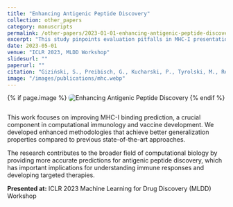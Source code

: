 ```yaml
---
title: "Enhancing Antigenic Peptide Discovery"
collection: other_papers
category: manuscripts
permalink: /other-papers/2023-01-01-enhancing-antigenic-peptide-discovery
excerpt: "This study pinpoints evaluation pitfalls in MHC-I presentation prediction and proposes a unified framework to standardize methodology. It also introduces a transformer model trained on interspecies data, markedly improving peptide–MHC-I binding accuracy and generalization across diverse peptides, alleles, and proteins."
date: 2023-05-01
venue: "ICLR 2023, MLDD Workshop"
slidesurl: ""
paperurl: ""
citation: "Giziński, S., Preibisch, G., Kucharski, P., Tyrolski, M., Rembalski, M., Grzegorczyk, P. and Gambin, A., 2024. Enhancing antigenic peptide discovery: Improved MHC-I binding prediction and methodology. Methods, 224, pp.1-9."
image: "/images/publications/mhc.webp"
---
```


{% if page.image %}
<img src="{{ page.image }}" alt="Enhancing Antigenic Peptide Discovery" style="max-width: 420px; border-radius: 8px; margin-bottom: 1em;" />
{% endif %}

This work focuses on improving MHC-I binding prediction, a crucial component in computational immunology and vaccine development. We developed enhanced methodologies that achieve better generalization properties compared to previous state-of-the-art approaches.

The research contributes to the broader field of computational biology by providing more accurate predictions for antigenic peptide discovery, which has important implications for understanding immune responses and developing targeted therapies.

**Presented at:** ICLR 2023 Machine Learning for Drug Discovery (MLDD) Workshop
